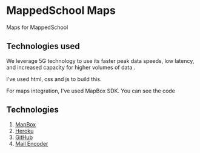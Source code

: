 # MappedSchool Maps

Maps for MappedSchool

## Technologies used

We leverage 5G technology to use its faster peak data speeds, low latency, and increased capacity for higher volumes of data .

I've used html, css and js to build this.

For maps integration, I've used MapBox SDK. You can see the code 

## Technologies
1. [MapBox](https://mapbox.com)
2. [Heroku](https://heroku.com)
3. [GitHub](https://github.com)
4. [Mail Encoder](http://www.wbwip.com/wbw/emailencoder.html)
